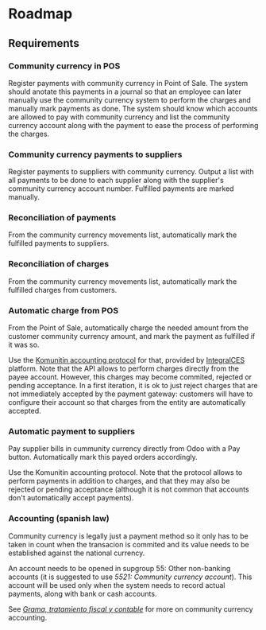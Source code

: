 # Roadmap

## Requirements

### Community currency in POS

Register payments with community currency in Point of Sale. The system should anotate this payments in a journal so that an employee can later manually use the community currency system to perform the charges and manually mark payments as done. The system should know which accounts are allowed to pay with community currency and list the community currency account along with the payment to ease the process of performing the charges.

### Community currency payments to suppliers

Register payments to suppliers with community currency. Output a list with all payments to be done to each supplier along with the supplier's community currency account number. Fulfilled payments are marked manually.

### Reconciliation of payments

From the community currency movements list, automatically mark the fulfilled payments to suppliers.

### Reconciliation of charges

From the community currency movements list, automatically mark the fulfilled charges from customers.

### Automatic charge from POS

From the Point of Sale, automatically charge the needed amount from the customer community currency amount, and mark the payment as fulfilled if it was so.

Use the [Komunitin accounting protocol](https://github.com/komunitin/komunitin-api/blob/master/accounting/README.md) for that, provided by [IntegralCES](https://integralces.net) platform. Note that the API allows to perform charges directly from the payee account. However, this charges may become commited, rejected or pending acceptance. In a first iteration, it is ok to just reject charges that are not immediately accepted by the payment gateway: customers will have to configure their account so that charges from the entity are automatically accepted.

### Automatic payment to suppliers

Pay supplier bills in cummunity currency directly from Odoo with a Pay button. Automatically mark this payed orders accordingly.

Use the Komunitin accounting protocol. Note that the protocol allows to perform payments in addition to charges, and that they may also be rejected or pending acceptance (although it is not common that accounts don't automatically accept payments).

### Accounting (spanish law)

Community currency is legally just a payment method so it only has to be taken in count when the transacion is commited and its value needs to be established against the national currency.

An account needs to be opened in supgroup 55: Other non-banking accounts (it is suggested to use _5521: Community currency account_). This account will be used only when the system needs to record actual payments, along with bank or cash accounts.

See _[Grama, tratamiento fiscal y contable](https://www.gramenet.cat/es/sites/moneda-local/normativa-y-documentos/tratamiento-fiscal-y-contable/)_ for more on community currency accounting.

